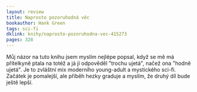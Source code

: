 ```yaml
---
layout: review
title: Naprosto pozoruhodná věc
bookauthor: Hank Green
tags: sci-fi
dklink: knihy/naprosto-pozoruhodna-vec-415273
pages: 328
---
```


Můj názor na tuto knihu jsem myslím nejlépe popsal, když se mě má přítelkyně ptala na totéž a já jí odpověděl "trochu ujetá", načež ona "hodně ujetá". Je to zvláštní mix moderního young-adult a mystického sci-fi. Začátek je pomalejší, ale příběh hezky graduje a myslím, že druhý díl bude ještě lepší.